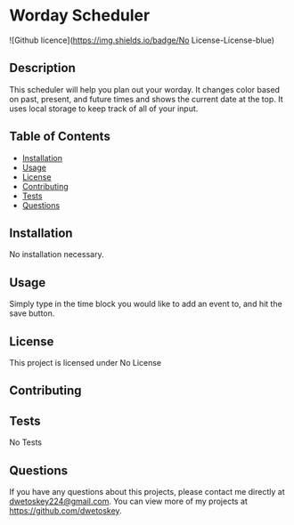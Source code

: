 # Worday Scheduler
  ![Github licence](https://img.shields.io/badge/No License-License-blue)
  
  ## Description 
  This scheduler will help you plan out your worday. It changes color based on past, present, and future times and shows the current date at the top. It uses local storage to keep track of all of your input.
  ## Table of Contents
  * [Installation](#installation)
  * [Usage](#usage)
  * [License](#license)
  * [Contributing](#contributing)
  * [Tests](#tests)
  * [Questions](#questions)
  
  ## Installation 
  No installation necessary.
  ## Usage 
  Simply type in the time block you would like to add an event to, and hit the save button.
  ## License 
  This project is licensed under No License
  ## Contributing 
  
  ## Tests
  No Tests
  ## Questions
  If you have any questions about this projects, please contact me directly at dwetoskey224@gmail.com. You can view more of my projects at https://github.com/dwetoskey.
